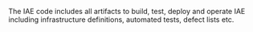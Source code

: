 The IAE code includes all artifacts to build, test, deploy and operate IAE including infrastructure definitions, automated tests, defect lists etc.
